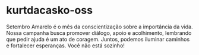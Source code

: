 # kurtdacasko-oss 
Setembro Amarelo é o mês da conscientização sobre a importância da vida. Nossa campanha busca promover diálogo, apoio e acolhimento, lembrando que pedir ajuda é um ato de coragem. Juntos, podemos iluminar caminhos e fortalecer esperanças. Você não está sozinho!

